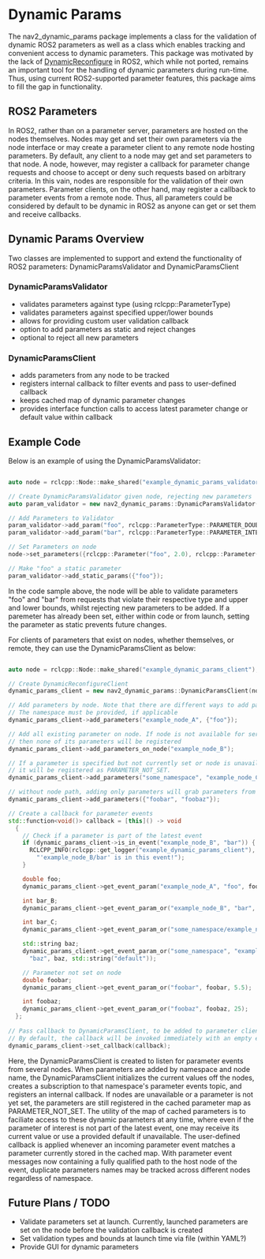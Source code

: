 # Dynamic Params

The nav2_dynamic_params package implements a class for the validation of dynamic ROS2 parameters as well as a class which enables tracking and convenient access to dynamic parameters. This package was motivated by the lack of 
[DynamicReconfigure](https://github.com/ros/dynamic_reconfigure) in ROS2, which while not ported, remains an important tool for the 
handling of dynamic parameters during run-time. Thus, using current ROS2-supported parameter features, this package aims to fill 
the gap in functionality. 

## ROS2 Parameters

In ROS2, rather than on a parameter server, parameters are hosted on the nodes themselves. Nodes may get and set their own
parameters via the node interface or may create a parameter client to any remote node hosting parameters. By default, any client to
a node may get and set parameters to that node. A node, however, may register a callback for parameter change requests and choose
to accept or deny such requests based on arbitrary criteria. In this vain, nodes are responsible for the validation of their own
parameters. Parameter clients, on the other hand, may register a callback to parameter events from a remote node. Thus, all
parameters could be considered by default to be dynamic in ROS2 as anyone can get or set them and receive callbacks. 

## Dynamic Params Overview

Two classes are implemented to support and extend the functionality of ROS2 parameters: DynamicParamsValidator and
DynamicParamsClient

### DynamicParamsValidator
- validates parameters against type (using rclcpp::ParameterType)
- validates parameters against specified upper/lower bounds
- allows for providing custom user validation callback 
- option to add parameters as static and reject changes
- optional to reject all new parameters

### DynamicParamsClient
- adds parameters from any node to be tracked
- registers internal callback to filter events and pass to user-defined callback
- keeps cached map of dynamic parameter changes
- provides interface function calls to access latest parameter change or default value within callback

## Example Code
Below is an example of using the DynamicParamsValidator:
```C++

auto node = rclcpp::Node::make_shared("example_dynamic_params_validator");

// Create DynamicParamsValidator given node, rejecting new parameters
auto param_validator = new nav2_dynamic_params::DynamicParamsValidator(node, true);

// Add Parameters to Validator
param_validator->add_param("foo", rclcpp::ParameterType::PARAMETER_DOUBLE);
param_validator->add_param("bar", rclcpp::ParameterType::PARAMETER_INTEGER, {0, 10});

// Set Parameters on node
node->set_parameters({rclcpp::Parameter("foo", 2.0), rclcpp::Parameter("bar", 3)});

// Make "foo" a static parameter
param_validator->add_static_params({"foo"});
```
In the code sample above, the node will be able to validate parameters "foo" and "bar" from requests that violate their
respective type and upper and lower bounds, whilst rejecting new parameters to be added. If a paremeter has already been set,
either within code or from launch, setting the parameter as static prevents future changes. 

For clients of parameters that exist on nodes, whether themselves, or remote, they can use the DynamicParamsClient as below:

```C++

auto node = rclcpp::Node::make_shared("example_dynamic_params_client");

// Create DynamicReconfigureClient
dynamic_params_client = new nav2_dynamic_params::DynamicParamsClient(node);

// Add parameters by node. Note that there are different ways to add parameters
// The namespace must be provided, if applicable
dynamic_params_client->add_parameters("example_node_A", {"foo"});

// Add all existing parameter on node. If node is not available for service,
// then none of its parameters will be registered
dynamic_params_client->add_parameters_on_node("example_node_B");

// If a parameter is specified but not currently set or node is unavailable,
// it will be registered as PARAMETER_NOT_SET.
dynamic_params_client->add_parameters("some_namespace", "example_node_C", {"baz", "bar"});

// without node path, adding only parameters will grab parameters from member node
dynamic_params_client->add_parameters({"foobar", "foobaz"});

// Create a callback for parameter events
std::function<void()> callback = [this]() -> void
  {
    // Check if a parameter is part of the latest event
    if (dynamic_params_client->is_in_event("example_node_B", "bar")) {
      RCLCPP_INFO(rclcpp::get_logger("example_dynamic_params_client"),
        "'example_node_B/bar' is in this event!");
    }

    double foo;
    dynamic_params_client->get_event_param("example_node_A", "foo", foo);

    int bar_B;
    dynamic_params_client->get_event_param_or("example_node_B", "bar", bar_B, 2);

    int bar_C;
    dynamic_params_client->get_event_param_or("some_namespace/example_node_C", "bar", bar_C, 3);

    std::string baz;
    dynamic_params_client->get_event_param_or("some_namespace", "example_node_C",
      "baz", baz, std::string("default"));

    // Parameter not set on node
    double foobar;
    dynamic_params_client->get_event_param_or("foobar", foobar, 5.5);

    int foobaz;
    dynamic_params_client->get_event_param_or("foobaz", foobaz, 25);
  };
  
// Pass callback to DynamicParamsClient, to be added to parameter clients for all nodes
// By default, the callback will be invoked immediately with an empty event
dynamic_params_client->set_callback(callback);
```

Here, the DynamicParamsClient is created to listen for parameter events from several nodes. When parameters are added by namespace and node name, the DynamicParamsClient initializes the current values off the nodes, creates a subscription to that namespace's parameter events topic, and registers an internal callback. If nodes are unavailable or a parameter is not yet set, the parameters are still registered in the cached parameter map as PARAMETER_NOT_SET. The utility of the map of cached parameters is to faciliate access to these dynamic parameters at any time, where even if the parameter of interest is not part of the latest event, one may receive its current value or use a provided default if unavailable. The user-defined callback is applied whenever an incoming parameter event matches a parameter currently stored in the cached map. With parameter event messages now containing a fully qualified path to the host node of the event, duplicate parameters names may be tracked across different nodes regardless of namespace.   

## Future Plans / TODO
- Validate parameters set at launch. Currently, launched parameters are set on the node before the validation callback is created
- Set validation types and bounds at launch time via file (within YAML?)
- Provide GUI for dynamic parameters
